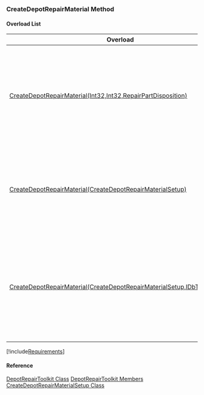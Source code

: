 ### CreateDepotRepairMaterial Method

#### Overload List

| Overload | Description |
| --- | --- |
| [CreateDepotRepairMaterial(Int32,Int32,RepairPartDisposition)](FChoice.Toolkits.Clarify~FChoice.Toolkits.Clarify.DepotRepair.DepotRepairToolkit~CreateDepotRepairMaterial(Int32,Int32,RepairPartDisposition).md) | Create a Depot Repair Material to be logged against a Part. This overload takes a set of required parameters for the API.   |
| [CreateDepotRepairMaterial(CreateDepotRepairMaterialSetup)](FChoice.Toolkits.Clarify~FChoice.Toolkits.Clarify.DepotRepair.DepotRepairToolkit~CreateDepotRepairMaterial(CreateDepotRepairMaterialSetup).md) | Create a Depot Repair Material to be logged against a Part. This overload takes a setup object.   |
| [CreateDepotRepairMaterial(CreateDepotRepairMaterialSetup,IDbTransaction)](FChoice.Toolkits.Clarify~FChoice.Toolkits.Clarify.DepotRepair.DepotRepairToolkit~CreateDepotRepairMaterial(CreateDepotRepairMaterialSetup,IDbTransaction).md) | Create a Depot Repair Material to be logged against a Part. This overload takes a setup object and a database transaction.   |

[!include[Requirements](../partials/requirements.md)]



#### Reference

[DepotRepairToolkit Class](FChoice.Toolkits.Clarify~FChoice.Toolkits.Clarify.DepotRepair.DepotRepairToolkit.md)
[DepotRepairToolkit Members](FChoice.Toolkits.Clarify~FChoice.Toolkits.Clarify.DepotRepair.DepotRepairToolkit_members.md)
[CreateDepotRepairMaterialSetup Class](FChoice.Toolkits.Clarify~FChoice.Toolkits.Clarify.DepotRepair.CreateDepotRepairMaterialSetup.md)
